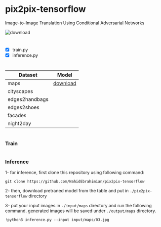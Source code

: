 # pix2pix-tensorflow
Image-to-Image Translation Using Conditional Adversarial Networks

![download](https://user-images.githubusercontent.com/82975802/136291775-3603ee00-442c-4dea-a76c-319c75e73245.png)

#


- [x] train.py
- [x] inference.py

#

| Dataset  | Model |
| ------------- | ------------- |
|maps|[download]( https://drive.google.com/file/d/1-aGQ78qFieai5CkBiUhz3Hw1b-EudpO4/view?usp=sharing)|
|cityscapes|      |
|edges2handbags|      |
|edges2shoes|      |
|facades|     |
|night2day|      |

#

### Train

#

### Inference

1- for inference, first clone this repository using following command:

```
git clone https://github.com/NahidEbrahimian/pix2pix-tensorflow
```

2- then, download pretraned model from the table and put in `./pix2pix-tensorflow` directory

3- put your input images in `./input/maps` directory and run the following command. generated images will be saved under `./output/maps` directory. 

```
!python3 inference.py --input input/maps/03.jpg
```

